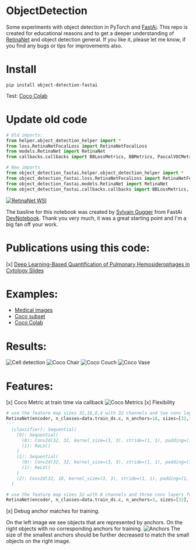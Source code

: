 # ObjectDetection
Some experiments with object detection in PyTorch and [FastAi](https://www.fast.ai/).
This repo is created for educational reasons and to get a deeper understanding of [RetinaNet](https://arxiv.org/abs/1708.02002) and object detection general. If you like it, please let me know, if you find any bugs or tips for improvements also. 

# Install

```
pip install object-detection-fastai
```

Test: [Coco Colab](object_detection_fastai/https://colab.research.google.com/drive/1qUEy1w8uYT2PQhan77RIn8NhfE_bMk63)

# Update old code

```python
# Old imports:
from helper.object_detection_helper import *
from loss.RetinaNetFocalLoss import RetinaNetFocalLoss
from models.RetinaNet import RetinaNet
from callbacks.callbacks import BBLossMetrics, BBMetrics, PascalVOCMetric

# New imports
from object_detection_fastai.helper.object_detection_helper import *
from object_detection_fastai.loss.RetinaNetFocalLoss import RetinaNetFocalLoss
from object_detection_fastai.models.RetinaNet import RetinaNet
from object_detection_fastai.callbacks.callbacks import BBLossMetrics, BBMetrics, PascalVOCMetric
```


[![RetinaNet WSI](http://img.youtube.com/vi/xCcdVgV1rRA/0.jpg)](https://www.youtube.com/watch?v=xCcdVgV1rRA "RetinaNet WSI")

The basline for this notebook was created by [Sylvain Gugger](https://github.com/sgugger) from FastAi [DevNotebook](https://github.com/fastai/fastai_docs/blob/master/dev_nb/102a_coco.ipynb). Thank you very much, it was a great starting point and I'm a big fan off your work.


# Publications using this code:

[x] [Deep Learning-Based Quantification of Pulmonary Hemosiderophages in Cytology Slides](https://arxiv.org/abs/1908.04767)

# Examples:
- [Medical images](object_detection_fastai/examples/Cells_Retina_Net.ipynb)
- [Coco subset](object_detection_fastai/examples/CocoTiny_Retina_Net.ipynb)
- [Coco Colab](object_detection_fastai/https://colab.research.google.com/drive/1qUEy1w8uYT2PQhan77RIn8NhfE_bMk63)

# Results:

![Cell detection](Images/Cells1.png "Cell detection")
![Coco Chair](Images/Chair.png "Chair")
![Coco Couch](Images/Couch.png "Couch")
![Coco Vase](Images/Vase.png "Vase")

# Features:

[x] Coco Metric at train time via callback 
![Coco Metrics](Images/TrainCocoMetrics.png "Metrics")
[x] Flexibility
```python
# use the feature map sizes 32,18,8,4 with 32 channels and two conv layers for detection and classification
RetinaNet(encoder, n_classes=data.train_ds.c, n_anchors=18, sizes=[32,16,8,4], chs=32, final_bias=-4., n_conv=2)
'''
  (classifier): Sequential(
    (0): Sequential(
      (0): Conv2d(32, 32, kernel_size=(3, 3), stride=(1, 1), padding=(1, 1))
      (1): ReLU()
    )
    (1): Sequential(
      (0): Conv2d(32, 32, kernel_size=(3, 3), stride=(1, 1), padding=(1, 1))
      (1): ReLU()
    )
    (2): Conv2d(32, 18, kernel_size=(3, 3), stride=(1, 1), padding=(1, 1))
  )
```

```python
# use the feature map sizes 32 with 8 channels and three conv layers for detection and classification
RetinaNet(encoder, n_classes=data.train_ds.c, n_anchors=3, sizes=[32], chs=8, final_bias=-4., n_conv=3)
```

[x] Debug anchor matches for training.


On the left image we see objects that are represented by anchors.
On the right objects with no corresponding anchors for training.
![Anchors](Images/anchors.png "anchors")
The size of the smallest anchors should be further decreased to match the small objects on the right image.
